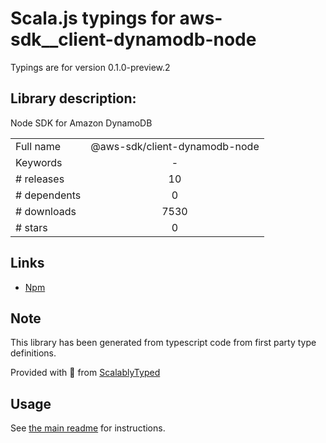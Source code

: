 
# Scala.js typings for aws-sdk__client-dynamodb-node

Typings are for version 0.1.0-preview.2

## Library description:
Node SDK for Amazon DynamoDB

|                    |                 |
| ------------------ | :-------------: |
| Full name          | @aws-sdk/client-dynamodb-node |
| Keywords           | - |
| # releases         | 10 |
| # dependents       | 0 |
| # downloads        | 7530 |
| # stars            | 0 |

## Links
- [Npm](https://www.npmjs.com/package/%40aws-sdk%2Fclient-dynamodb-node)
    


## Note
This library has been generated from typescript code from first party type definitions.

Provided with :purple_heart: from [ScalablyTyped](https://github.com/oyvindberg/ScalablyTyped)

## Usage
See [the main readme](../../readme.md) for instructions.


